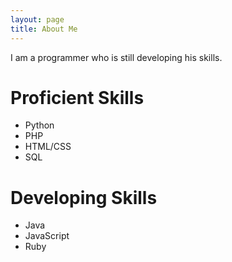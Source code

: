```yaml
---
layout: page
title: About Me
---
```


I am a programmer who is still developing his skills.
# Proficient Skills

* Python
* PHP
* HTML/CSS
* SQL

# Developing Skills

* Java
* JavaScript
* Ruby
